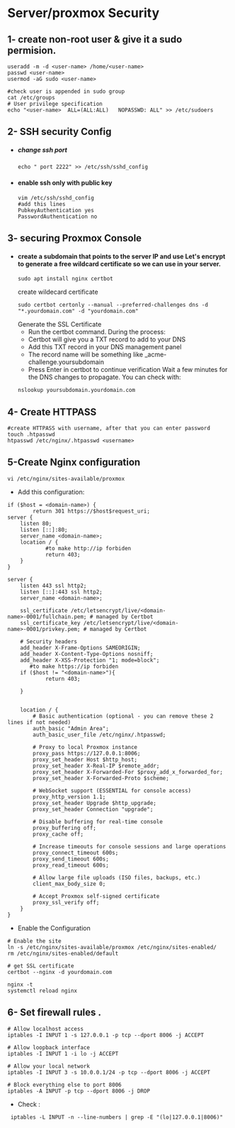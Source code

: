 # Server/proxmox Security


## 1- create non-root user & give it a sudo permision.
```
useradd -m -d <user-name> /home/<user-name>
passwd <user-name>
usermod -aG sudo <user-name>

#check user is appended in sudo group
cat /etc/groups
# User privilege specification
echo "<user-name>  ALL=(ALL:ALL)   NOPASSWD: ALL" >> /etc/sudoers
```
## 2- SSH security Config 
- ##### change ssh port 
   ```
   echo " port 2222" >> /etc/ssh/sshd_config
   ```
- #### enable ssh only with public key 
   ```
   vim /etc/ssh/sshd_config
   #add this lines 
   PubkeyAuthentication yes
   PasswordAuthentication no
   ```
## 3- securing Proxmox Console
  - #### create a subdomain that points to the server IP and  use Let's encrypt to generate a free wildcard certificate so we can use in your server. 
       ```
       sudo apt install nginx certbot
    ```
       create wildecard certificate
    ```
    sudo certbot certonly --manual --preferred-challenges dns -d "*.yourdomain.com" -d "yourdomain.com"
    ```
     Generate the SSL Certificate
     - Run the certbot command. During the process:
    - Certbot will give you a TXT record to add to your DNS
    - Add this TXT record in your DNS management panel
    - The record name will be something like _acme-challenge.yoursubdomain 
    - Press Enter in certbot to continue verification
    Wait a few minutes for the DNS changes to propagate. You can check with:
    ```
    nslookup yoursubdomain.yourdomain.com
    ```
## 4- Create HTTPASS
```
#create HTTPASS with username, after that you can enter password
touch .htpasswd
htpasswd /etc/nginx/.htpasswd <username>
```

## 5-Create Nginx configuration
```
vi /etc/nginx/sites-available/proxmox
```
- Add this configuration:
```
if ($host = <domain-name>) {
        return 301 https://$host$request_uri;
server {
    listen 80;
    listen [::]:80;
    server_name <domain-name>;
    location / {
            #to make http://ip forbiden 
            return 403;
    }
}

server {
    listen 443 ssl http2;
    listen [::]:443 ssl http2;
    server_name <domain-name>;

    ssl_certificate /etc/letsencrypt/live/<domain-name>-0001/fullchain.pem; # managed by Certbot
    ssl_certificate_key /etc/letsencrypt/live/<domain-name>-0001/privkey.pem; # managed by Certbot

    # Security headers
    add_header X-Frame-Options SAMEORIGIN;
    add_header X-Content-Type-Options nosniff;
    add_header X-XSS-Protection "1; mode=block";
       #to make https://ip forbiden 
    if ($host != "<domain-name>"){
            return 403;

    }


    location / {
        # Basic authentication (optional - you can remove these 2 lines if not needed)
        auth_basic "Admin Area";
        auth_basic_user_file /etc/nginx/.htpasswd;

        # Proxy to local Proxmox instance
        proxy_pass https://127.0.0.1:8006;
        proxy_set_header Host $http_host;
        proxy_set_header X-Real-IP $remote_addr;
        proxy_set_header X-Forwarded-For $proxy_add_x_forwarded_for;
        proxy_set_header X-Forwarded-Proto $scheme;

        # WebSocket support (ESSENTIAL for console access)
        proxy_http_version 1.1;
        proxy_set_header Upgrade $http_upgrade;
        proxy_set_header Connection "upgrade";

        # Disable buffering for real-time console
        proxy_buffering off;
        proxy_cache off;

        # Increase timeouts for console sessions and large operations
        proxy_connect_timeout 600s;
        proxy_send_timeout 600s;
        proxy_read_timeout 600s;

        # Allow large file uploads (ISO files, backups, etc.)
        client_max_body_size 0;

        # Accept Proxmox self-signed certificate
        proxy_ssl_verify off;
    }
}
```

- Enable the Configuration
```
# Enable the site
ln -s /etc/nginx/sites-available/proxmox /etc/nginx/sites-enabled/
rm /etc/nginx/sites-enabled/default

# get SSL certificate
certbot --nginx -d yourdomain.com

nginx -t
systemctl reload nginx
```
## 6- Set firewall rules  .
```
# Allow localhost access 
iptables -I INPUT 1 -s 127.0.0.1 -p tcp --dport 8006 -j ACCEPT

# Allow loopback interface
iptables -I INPUT 1 -i lo -j ACCEPT

# Allow your local network 
iptables -I INPUT 3 -s 10.0.0.1/24 -p tcp --dport 8006 -j ACCEPT

# Block everything else to port 8006 
iptables -A INPUT -p tcp --dport 8006 -j DROP
```

- Check :
```
 iptables -L INPUT -n --line-numbers | grep -E "(lo|127.0.0.1|8006)"
```




   
